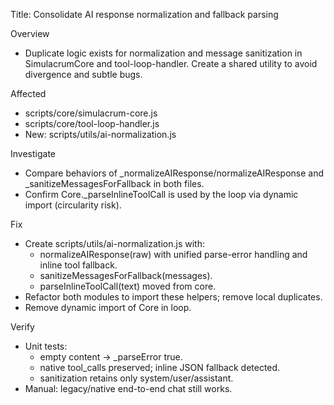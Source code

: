 Title: Consolidate AI response normalization and fallback parsing

Overview
- Duplicate logic exists for normalization and message sanitization in SimulacrumCore and tool-loop-handler. Create a shared utility to avoid divergence and subtle bugs.

Affected
- scripts/core/simulacrum-core.js
- scripts/core/tool-loop-handler.js
- New: scripts/utils/ai-normalization.js

Investigate
- Compare behaviors of _normalizeAIResponse/normalizeAIResponse and _sanitizeMessagesForFallback in both files.
- Confirm Core._parseInlineToolCall is used by the loop via dynamic import (circularity risk).

Fix
- Create scripts/utils/ai-normalization.js with:
  - normalizeAIResponse(raw) with unified parse-error handling and inline tool fallback.
  - sanitizeMessagesForFallback(messages).
  - parseInlineToolCall(text) moved from core.
- Refactor both modules to import these helpers; remove local duplicates.
- Remove dynamic import of Core in loop.

Verify
- Unit tests: 
  - empty content → _parseError true.
  - native tool_calls preserved; inline JSON fallback detected.
  - sanitization retains only system/user/assistant.
- Manual: legacy/native end-to-end chat still works.


